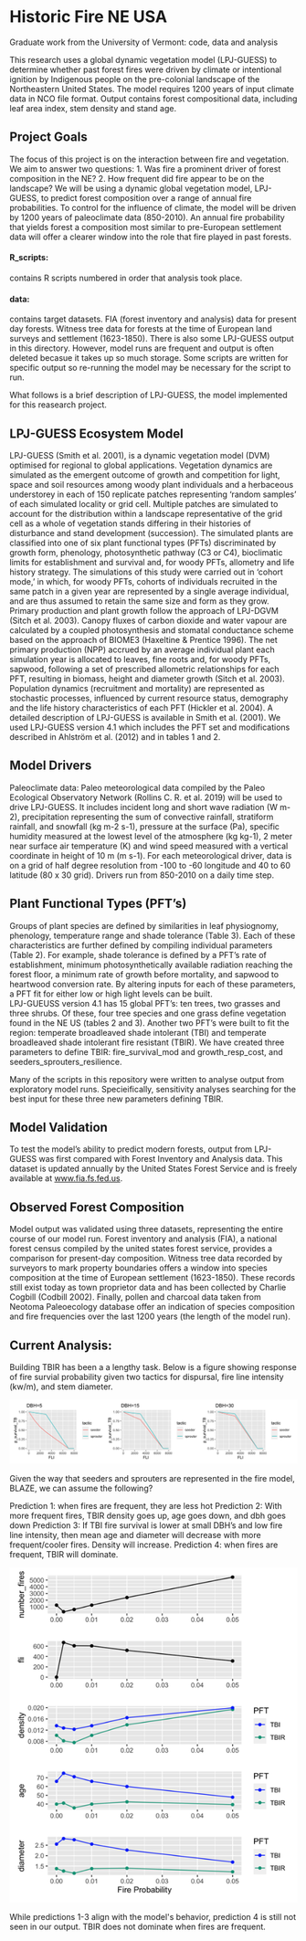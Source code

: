 # Historic Fire NE USA
Graduate work from the University of Vermont: code, data and analysis

This research uses a global dynamic vegetation model (LPJ-GUESS) to determine whether past forest fires were driven by climate or intentional ignition by Indigenous people on the pre-colonial landscape of the Northeastern United States. The model requires 1200 years of input climate data in NCO file format. Output contains forest compositional data, including leaf area index, stem density and stand age. 

## Project Goals
The focus of this project is on the interaction between fire and vegetation. We aim to answer two questions: 1. Was fire a prominent driver of forest composition in the NE? 2. How frequent did fire appear to be on the landscape?  We will be using a dynamic global vegetation model, LPJ-GUESS, to predict forest composition over a range of annual fire probabilities. To control for the influence of climate, the model will be driven by 1200 years of paleoclimate data (850-2010). An annual fire probability that yields forest a composition most similar to pre-European settlement data will offer a clearer window into the role that fire played in past forests.

#### R_scripts: 
contains R scripts numbered in order that analysis took place. 
#### data: 
contains target datasets. FIA (forest inventory and analysis) data for present day forests. Witness tree data for forests at the time of European land surveys and settlement (1623-1850). There is also some LPJ-GUESS output in this directory. However, model runs are frequent and output is often deleted becasue it takes up so much storage. Some scripts are written for specific output so re-running the model may be necessary for the script to run. 

What follows is a brief description of LPJ-GUESS, the model implemented for this reasearch project. 

## LPJ-GUESS Ecosystem Model
LPJ-GUESS (Smith et al. 2001), is a dynamic vegetation model (DVM) optimised for regional to global applications. Vegetation dynamics are simulated as the emergent outcome of growth and competition for light, space and soil resources among woody plant individuals and a herbaceous understorey in each of 150 replicate patches representing ‘random samples’ of each simulated locality or grid cell. Multiple patches are simulated to account for the distribution within a landscape representative of the grid cell as a whole of vegetation stands differing in their histories of disturbance and stand development (succession). The simulated plants are classified into one of six plant functional types (PFTs) discriminated by growth form, phenology, photosynthetic pathway (C3 or C4), bioclimatic limits for establishment and survival and, for woody PFTs, allometry and life history strategy. The simulations of this study were carried out in ‘cohort mode,’ in which, for woody PFTs, cohorts of individuals recruited in the same patch in a given year are represented by a single average individual, and are thus assumed to retain the same size and form as they grow.
Primary production and plant growth follow the approach of LPJ-DGVM (Sitch et al. 2003). Canopy fluxes of carbon dioxide and water vapour are calculated by a coupled photosynthesis and stomatal conductance scheme based on the approach of BIOME3 (Haxeltine & Prentice 1996). The net primary production (NPP) accrued by an average individual plant each simulation year is allocated to leaves, fine roots and, for woody PFTs, sapwood, following a set of prescribed allometric relationships for each PFT, resulting in biomass, height and diameter growth (Sitch et al. 2003). Population dynamics (recruitment and mortality) are represented as stochastic processes, influenced by current resource status, demography and the life history characteristics of each PFT (Hickler et al. 2004). A detailed description of LPJ-GUESS is available in Smith et al. (2001). We used LPJ-GUESS version 4.1 which includes the PFT set and modifications described in Ahlström et al. (2012) and in tables 1 and 2. 

## Model Drivers
Paleoclimate data: Paleo meteorological data compiled by the Paleo Ecological Observatory Network (Rollins C. R. et al. 2019) will be used to drive LPJ-GUESS. It includes incident long and short wave radiation (W m-2), precipitation representing the sum of convective rainfall, stratiform rainfall, and snowfall (kg m-2 s-1), pressure at the surface (Pa), specific humidity measured at the lowest level of the atmosphere (kg kg-1), 2 meter near surface air temperature (K) and wind speed measured with a vertical coordinate in height of 10 m  (m s-1). For each meteorological driver, data is on a grid of half degree resolution from -100 to -60 longitude and 40 to 60 latitude (80 x 30 grid). Drivers run from 850-2010 on a daily time step. 

## Plant Functional Types (PFT’s)

Groups of plant species are defined by similarities in leaf physiognomy, phenology, temperature range and shade tolerance (Table 3). Each of these characteristics are further defined by compiling individual parameters (Table 2).  For example, shade tolerance is defined by a PFT’s rate of establishment, minimum photosynthetically available radiation reaching the forest floor, a minimum rate of growth before mortality, and sapwood to heartwood conversion rate. By altering inputs for each of these parameters, a PFT fit for either low or high light levels can be built.   
LPJ-GUEUSS version 4.1 has 15 global PFT’s: ten trees, two grasses and three shrubs. Of these, four tree species and one grass define vegetation found in the NE US (tables 2 and 3). Another two PFT’s were built to fit the region: temperate broadleaved shade intolerant (TBI) and temperate broadleaved shade intolerant fire resistant (TBIR). We have created three parameters to define TBIR: fire_survival_mod and growth_resp_cost, and seeders_sprouters_resilience.

Many of the scripts in this repository were written to analyse output from exploratory model runs. Specieifically, sensitivity analyses searching for the best input for these three new parameters defining TBIR. 

## Model Validation
To test the model’s ability to predict modern forests, output from LPJ-GUESS was first compared with Forest Inventory and Analysis data. This dataset is updated annually by the United States Forest Service and is freely available at www.fia.fs.fed.us. 

## Observed Forest Composition
Model output was validated using three datasets, representing the entire course of our model run. Forest inventory and analysis (FIA), a national forest census compiled by the united states forest service, provides a comparison for present-day composition. Witness tree data recorded by surveyors to mark property boundaries offers a window into species composition at the time of European settlement (1623-1850). These records still exist today as town proprietor data and has been collected by Charlie Cogbill (Codbill 2002). Finally, pollen and charcoal data taken from Neotoma Paleoecology database offer an indication of species composition and fire frequencies over the last 1200 years (the length of the model run). 


## Current Analysis: 
Building TBIR has been a a lengthy task. Below is a figure showing response of fire survial probability given two tactics for dispursal, fire line intensity (kw/m), and stem diameter. 

![seeders_sprouters_BLAZE.png](https://github.com/charliuden/Historic_Fire_NE_USA/blob/main/readme_images/seeders_sprouters_BLAZE.png)

Given the way that seeders and sprouters are represented in the fire model, BLAZE, we can assume the following? 

Prediction 1: when fires are frequent, they are less hot
Prediction 2: With more frequent fires, TBIR density goes up, age goes down, and dbh goes down
Prediction 3: If TBI fire survival is lower at small DBH’s and low fire line intensity, then mean age and diameter will decrease with more frequent/cooler fires. Density will increase. 
Prediction 4: when fires are frequent, TBIR will dominate. 

![seeders_sprouters_outcomes.png](https://github.com/charliuden/Historic_Fire_NE_USA/blob/main/readme_images/seeders_sprouters_outcomes.png)

While predictions 1-3 align with the model's behavior, prediction 4 is still not seen in our output. TBIR does not dominate when fires are frequent. 




